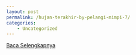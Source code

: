 ```yaml
---
layout: post
permalink: /hujan-terakhir-by-pelangi-mimpi-7/
categories:
    - Uncategorized
---
```


[Baca Selengkapnya](/01)